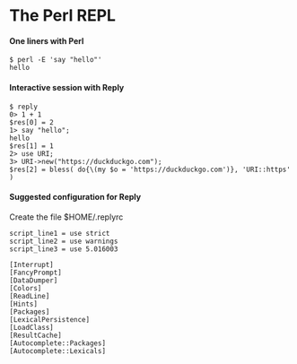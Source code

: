 # The Perl REPL

#### One liners with Perl
    $ perl -E 'say "hello"'
    hello

#### Interactive session with Reply
    $ reply
    0> 1 + 1
    $res[0] = 2
    1> say "hello";
    hello
    $res[1] = 1
    2> use URI;
    3> URI->new("https://duckduckgo.com");
    $res[2] = bless( do{\(my $o = 'https://duckduckgo.com')}, 'URI::https' )

#### Suggested configuration for Reply
Create the file $HOME/.replyrc

    script_line1 = use strict
    script_line2 = use warnings
    script_line3 = use 5.016003
    
    [Interrupt]
    [FancyPrompt]
    [DataDumper]
    [Colors]
    [ReadLine]
    [Hints]
    [Packages]
    [LexicalPersistence]
    [LoadClass]
    [ResultCache]
    [Autocomplete::Packages]
    [Autocomplete::Lexicals]
